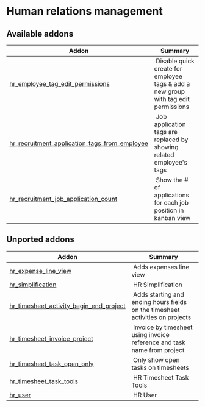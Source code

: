 Human relations management
==========================

[//]: # (addons)

Available addons
----------------
**Addon** | **Summary**
--- | ---
[hr_employee_tag_edit_permissions](hr_employee_tag_edit_permissions/) | Disable quick create for employee tags & add a new group with tag edit permissions
[hr_recruitment_application_tags_from_employee](hr_recruitment_application_tags_from_employee/) | Job application tags are replaced by showing related employee's tags
[hr_recruitment_job_application_count](hr_recruitment_job_application_count/) | Show the # of applications for each job position in kanban view

Unported addons
----------------
**Addon** | **Summary**
--- | ---
[hr_expense_line_view](hr_expense_line_view/) | Adds expenses line view
[hr_simplification](hr_simplification/) | HR Simplification
[hr_timesheet_activity_begin_end_project](hr_timesheet_activity_begin_end_project/) | Adds starting and ending hours fields on the timesheet activities on projects
[hr_timesheet_invoice_project](hr_timesheet_invoice_project/) | Invoice by timesheet using invoice reference and task name from project
[hr_timesheet_task_open_only](hr_timesheet_task_open_only/) | Only show open tasks on timesheets
[hr_timesheet_task_tools](hr_timesheet_task_tools/) | HR Timesheet Task Tools
[hr_user](hr_user/) | HR User
